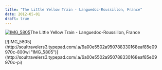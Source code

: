 ```yaml
---
title: "The Little Yellow Train - Languedoc-Roussillon, France"
date: 2012-05-01
draft: true
---
```


[![IMG_5805](https://soultravelers3.typepad.com/.a/6a00e5502a95078833016765f620e2970b-200wi "IMG_5805")](http://soultravelers3.typepad.com/.a/6a00e5502a95078833016765f620e2970b-pi)The Little Yellow Train - 
Languedoc-Roussillon, France

  
  
  
  

<!--more--> [![IMG_5805](http://soultravelers3.typepad.com/.a/6a00e5502a950788330168eaf85e09970c-800wi "IMG_5805")](http://soultravelers3.typepad.com/.a/6a00e5502a950788330168eaf85e09970c-pi)
